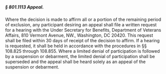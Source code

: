 ##### § 801.1113 Appeal. #####

Where the decision is made to affirm all or a portion of the remaining period of exclusion, any participant desiring an appeal shall file a written request for a hearing with the Under Secretary for Benefits, Department of Veterans Affairs, 810 Vermont Avenue, NW., Washington, DC 20420. This request shall be filed within 30 days of receipt of the decision to affirm. If a hearing is requested, it shall be held in accordance with the procedures in §§ 108.825 through 108.855. Where a limited denial of participation is followed by a suspension or debarment, the limited denial of participation shall be superseded and the appeal shall be heard solely as an appeal of the suspension or debarment.